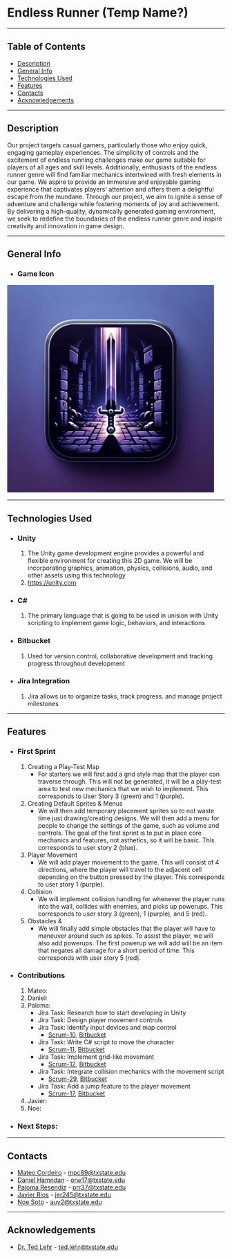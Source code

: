 # **Endless Runner** (Temp Name?)

---
## Table of Contents
* [Description](#description)
* [General Info](#general-info)
* [Technologies Used](#technologies-used)
* [Features](#features)
* [Contacts](#contacts)
* [Acknowledgements](#acknowledgements)

---
## Description

Our project targets casual gamers, particularly those who enjoy quick, engaging gameplay experiences. The simplicity of controls and the excitement of endless running challenges make our game suitable for players of all ages and skill levels. Additionally, enthusiasts of the endless runner genre will find familiar mechanics intertwined with fresh elements in our game.
We aspire to provide an immersive and enjoyable gaming experience that captivates players' attention and offers them a delightful escape from the mundane. Through our project, we aim to ignite a sense of adventure and challenge while fostering moments of joy and achievement. By delivering a high-quality, dynamically generated gaming environment, we seek to redefine the boundaries of the endless runner genre and inspire creativity and innovation in game design.

---
## General Info

* ### Game Icon
![Image Description](./Icon.png)

---
## Technologies Used
* ### Unity
	1. The Unity game development engine provides a powerful and flexible environment for creating this 2D game. We will be incorporating graphics, animation, physics, collisions, audio, and other assets using this technology
	2. https://unity.com
* ### C\#
	1. The primary language that is going to be used in unision with Unity scripting to implement game logic, behaviors, and interactions
* ### Bitbucket 
	1. Used for version control, collaborative development and tracking progress throughout development
* ### Jira Integration
	1. Jira allows us to organize tasks, track progress. and manage project milestones

---
## Features
* ### First Sprint
	1. Creating a Play-Test Map 
		- For starters we will first add a grid style map that the player can traverse through. This will not be generated, it will be a play-test area to test new mechanics that we wish to implement. This corresponds to User Story 3 (green) and 1 (purple).
	2. Creating Default Sprites & Menus
		- We will then add temporary placement sprites so to not waste time just drawing/creating designs. We will then add a menu for people to change the settings of the game, such as volume and controls. The goal of the first sprint is to put in place core mechanics and features, not asthetics, so it will be basic. This corresponds to user story 2 (blue).
	3. Player Movement
		- We will add player movement to the game. This will consist of 4 directions, where the player will travel to the adjacent cell depending on the button pressed by the player. This corresponds to user story 1 (purple).
	4. Collision
		- We will implement collision handling for whenever the player runs into the wall, collides with enemies, and picks up powerups. This corresponds to user story 3 (green), 1 (purple), and 5 (red). 
	5. Obstacles & 
		- We will finally add simple obstacles that the player will have to maneuver around such as spikes. To assist the player, we will also add powerups. The first powerup we will add will be an item that negates all damage for a short period of time. This corresponds with user story 5 (red).
* ### Contributions
	1. Mateo:
	2. Daniel:
	3. Paloma:
		- Jira Task: Research how to start developing in Unity
		- Jira Task: Design player movement controls
		- Jira Task: Identify input devices and map control
			- [Scrum-10](https://cs3398s24betazoids.atlassian.net/browse/SCRUM-10),
    		[Bitbucket](https://bitbucket.org/cs3398s24betazoids/endlessrunner/src/b846000a7ae136e17e58f4981c2a3ab3081cc058/?at=feature%2FSCRUM-10-identify-input-devices-and-map-)
		- Jira Task: Write C# script to move the character
			- [Scrum-11](https://cs3398s24betazoids.atlassian.net/browse/SCRUM-11),
    		[Bitbucket](https://bitbucket.org/cs3398s24betazoids/endlessrunner/src/17f2029ca0b78bc82b2990db0ee087f22b5960fe/?at=feature%2FSCRUM-11-write-a-script-in-c-to-move-the)
		- Jira Task: Implement grid-like movement
			- [Scrum-12](https://cs3398s24betazoids.atlassian.net/browse/SCRUM-12),
    		[Bitbucket](https://bitbucket.org/cs3398s24betazoids/endlessrunner/src/be34ed4a4a5b2dfca0c522b773ce71fbcd3bddd8/?at=feature%2FSCRUM-12-implement-grid-like-movement)
		- Jira Task: Integrate collision mechanics with the movement script
			- [Scrum-29](https://cs3398s24betazoids.atlassian.net/browse/SCRUM-12),
    		[Bitbucket](https://bitbucket.org/cs3398s24betazoids/endlessrunner/src/SCRUM-29-CreateWallCollision/)
		- Jira Task: Add a jump feature to the player movement
			- [Scrum-17](https://cs3398s24betazoids.atlassian.net/browse/SCRUM-12),
    		[Bitbucket](https://bitbucket.org/cs3398s24betazoids/endlessrunner/src/233c266b0a004e3fb5a4d766ac408cabfef3cd0c/?at=feature%2FSCRUM-17-add-a-jump)
	4. Javier:
	5. Noe:
* ### Next Steps:
---
## Contacts
- [Mateo Cordeiro](www.linkedin.com/in/mateo-cordeiro-bb3a41b7) - mpc89@txstate.edu
- [Daniel Hamndan]() - orw17@txstate.edu
- [Paloma Resendiz]() - prr37@txstate.edu
- [Javier Rios]() - jer245@txstate.edu
- [Noe Soto]() - auy2@txstate.edu

---
## Acknowledgements
- [Dr. Ted Lehr]() - ted.lehr@txstate.edu